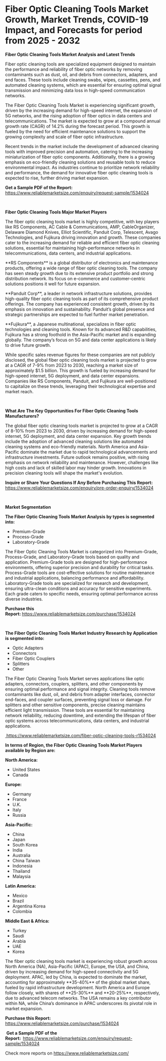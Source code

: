 <p><h1>Fiber Optic Cleaning Tools Market Growth, Market Trends, COVID-19 Impact, and Forecasts for period from 2025 - 2032</h1></p><p><strong>Fiber Optic Cleaning Tools Market Analysis and Latest Trends</strong></p>
<p><p>Fiber optic cleaning tools are specialized equipment designed to maintain the performance and reliability of fiber optic networks by removing contaminants such as dust, oil, and debris from connectors, adapters, and end faces. These tools include cleaning swabs, wipes, cassettes, pens, and automated cleaning systems, which are essential for ensuring optimal signal transmission and minimizing data loss in high-speed communication networks.</p><p>The Fiber Optic Cleaning Tools Market is experiencing significant growth, driven by the increasing demand for high-speed internet, the expansion of 5G networks, and the rising adoption of fiber optics in data centers and telecommunications. The market is expected to grow at a compound annual growth rate (CAGR) of 14.2% during the forecast period. This growth is fueled by the need for efficient maintenance solutions to support the growing complexity and scale of fiber optic infrastructure.</p><p>Recent trends in the market include the development of advanced cleaning tools with improved precision and automation, catering to the increasing miniaturization of fiber optic components. Additionally, there is a growing emphasis on eco-friendly cleaning solutions and reusable tools to reduce environmental impact. As industries continue to prioritize network reliability and performance, the demand for innovative fiber optic cleaning tools is expected to rise, further driving market expansion.</p></p>
<p><strong>Get a Sample PDF of the Report:&nbsp;</strong> <a href="https://www.reliablemarketsize.com/enquiry/request-sample/1534024?utm_campaign=1939&utm_medium=2&utm_source=Github&utm_content=ia&utm_term=26012025&utm_id=fiber-optic-cleaning-tools">https://www.reliablemarketsize.com/enquiry/request-sample/1534024</a></p>
<p>&nbsp;</p>
<p><strong>Fiber Optic Cleaning Tools Major Market Players</strong></p>
<p><p>The fiber optic cleaning tools market is highly competitive, with key players like RS Components, AC Cable & Communications, AMP, CableOrganizer, Delaware Diamond Knives, Elliot Scientific, Panduit Corp, Telescent, Avago Technologies, and Fujikura driving innovation and growth. These companies cater to the increasing demand for reliable and efficient fiber optic cleaning solutions, essential for maintaining high-performance networks in telecommunications, data centers, and industrial applications.</p><p>**RS Components** is a global distributor of electronics and maintenance products, offering a wide range of fiber optic cleaning tools. The company has seen steady growth due to its extensive product portfolio and strong distribution network. Its focus on e-commerce and customer-centric solutions positions it well for future expansion.</p><p>**Panduit Corp**, a leader in network infrastructure solutions, provides high-quality fiber optic cleaning tools as part of its comprehensive product offerings. The company has experienced consistent growth, driven by its emphasis on innovation and sustainability. Panduit’s global presence and strategic partnerships are expected to fuel further market penetration.</p><p>**Fujikura**, a Japanese multinational, specializes in fiber optic technologies and cleaning tools. Known for its advanced R&D capabilities, Fujikura has a strong foothold in the Asia-Pacific market and is expanding globally. The company’s focus on 5G and data center applications is likely to drive future growth.</p><p>While specific sales revenue figures for these companies are not publicly disclosed, the global fiber optic cleaning tools market is projected to grow at a CAGR of 7-9% from 2023 to 2030, reaching a market size of approximately $1.5 billion. This growth is fueled by increasing demand for high-speed internet, 5G deployment, and data center expansions. Companies like RS Components, Panduit, and Fujikura are well-positioned to capitalize on these trends, leveraging their technological expertise and market reach.</p></p>
<p>&nbsp;</p>
<p><strong>What Are The Key Opportunities For Fiber Optic Cleaning Tools Manufacturers?</strong></p>
<p><p>The global fiber optic cleaning tools market is projected to grow at a CAGR of 8-10% from 2023 to 2030, driven by increasing demand for high-speed internet, 5G deployment, and data center expansion. Key growth trends include the adoption of advanced cleaning solutions like automated cleaning systems and eco-friendly materials. North America and Asia-Pacific dominate the market due to rapid technological advancements and infrastructure investments. Future outlook remains positive, with rising emphasis on network reliability and maintenance. However, challenges like high costs and lack of skilled labor may hinder growth. Innovations in precision cleaning tools will shape the market's evolution.</p></p>
<p><strong>Inquire or Share Your Questions If Any Before Purchasing This Report:</strong> <a href="https://www.reliablemarketsize.com/enquiry/pre-order-enquiry/1534024?utm_campaign=1939&utm_medium=2&utm_source=Github&utm_content=ia&utm_term=26012025&utm_id=fiber-optic-cleaning-tools">https://www.reliablemarketsize.com/enquiry/pre-order-enquiry/1534024</a></p>
<p>&nbsp;</p>
<p><strong>Market Segmentation</strong></p>
<p><strong>The Fiber Optic Cleaning Tools Market Analysis by types is segmented into:</strong></p>
<p><ul><li>Premium-Grade</li><li>Process-Grade</li><li>Laboratory-Grade</li></ul></p>
<p><p>The Fiber Optic Cleaning Tools Market is categorized into Premium-Grade, Process-Grade, and Laboratory-Grade tools based on quality and application. Premium-Grade tools are designed for high-performance environments, offering superior precision and durability for critical tasks. Process-Grade tools are cost-effective solutions for routine maintenance and industrial applications, balancing performance and affordability. Laboratory-Grade tools are specialized for research and development, ensuring ultra-clean conditions and accuracy for sensitive experiments. Each grade caters to specific needs, ensuring optimal performance across diverse industries.</p></p>
<p><strong>Purchase this Report:&nbsp;</strong><a href="https://www.reliablemarketsize.com/purchase/1534024?utm_campaign=1939&utm_medium=2&utm_source=Github&utm_content=ia&utm_term=26012025&utm_id=fiber-optic-cleaning-tools">https://www.reliablemarketsize.com/purchase/1534024</a></p>
<p>&nbsp;</p>
<p><strong>The Fiber Optic Cleaning Tools Market Industry Research by Application is segmented into:</strong></p>
<p><ul><li>Optic Adapters</li><li>Connectors</li><li>Fiber Optic Couplers</li><li>Splitters</li><li>Other</li></ul></p>
<p><p>The Fiber Optic Cleaning Tools Market serves applications like optic adapters, connectors, couplers, splitters, and other components by ensuring optimal performance and signal integrity. Cleaning tools remove contaminants like dust, oil, and debris from adapter interfaces, connector end-faces, and coupler surfaces, preventing signal loss or damage. For splitters and other sensitive components, precise cleaning maintains efficient light transmission. These tools are essential for maintaining network reliability, reducing downtime, and extending the lifespan of fiber optic systems across telecommunications, data centers, and industrial applications.</p></p>
<p><a href="https://www.reliablemarketsize.com/fiber-optic-cleaning-tools-r1534024?utm_campaign=1939&utm_medium=2&utm_source=Github&utm_content=ia&utm_term=26012025&utm_id=fiber-optic-cleaning-tools">&nbsp;https://www.reliablemarketsize.com/fiber-optic-cleaning-tools-r1534024</a></p>
<p><strong>In terms of Region, the Fiber Optic Cleaning Tools Market Players available by Region are:</strong></p>
<p>
    <p> <strong> North America: </strong>
        <ul>
            <li>United States</li>
            <li>Canada</li>
        </ul>
        </p> 
    <p> <strong> Europe: </strong>
        <ul>
            <li>Germany</li>
            <li>France</li>
            <li>U.K.</li>
            <li>Italy</li>
            <li>Russia</li>
        </ul>
        </p> 
    <p> <strong> Asia-Pacific: </strong>
        <ul>
            <li>China</li>
            <li>Japan</li>
            <li>South Korea</li>
            <li>India</li>
            <li>Australia</li>
            <li>China Taiwan</li>
            <li>Indonesia</li>
            <li>Thailand</li>
            <li>Malaysia</li>
        </ul>
        </p> 
    <p> <strong> Latin America: </strong>
        <ul>
            <li>Mexico</li>
            <li>Brazil</li>
            <li>Argentina Korea</li>
            <li>Colombia</li>
        </ul>
        </p> 
    <p> <strong> Middle East & Africa: </strong>
        <ul>
            <li>Turkey</li>
            <li>Saudi</li>
            <li>Arabia</li>
            <li>UAE</li>
            <li>Korea</li>
        </ul>
    </p>
    </p>
<p><p>The fiber optic cleaning tools market is experiencing robust growth across North America (NA), Asia-Pacific (APAC), Europe, the USA, and China, driven by increasing demand for high-speed connectivity and 5G deployment. APAC, led by China, is expected to dominate the market, accounting for approximately **35-40%** of the global market share, fueled by rapid infrastructure development. North America and Europe follow closely, with shares of **25-30%** and **20-25%**, respectively, due to advanced telecom networks. The USA remains a key contributor within NA, while China’s dominance in APAC underscores its pivotal role in market expansion.</p></p>
<p><strong>Purchase this Report: </strong><a href="https://www.reliablemarketsize.com/purchase/1534024?utm_campaign=1939&utm_medium=2&utm_source=Github&utm_content=ia&utm_term=26012025&utm_id=fiber-optic-cleaning-tools">https://www.reliablemarketsize.com/purchase/1534024</a></p>
<p>&nbsp;<strong>Get a Sample PDF of the Report:&nbsp;&nbsp;</strong><a href="https://www.reliablemarketsize.com/enquiry/request-sample/1534024?utm_campaign=1939&utm_medium=2&utm_source=Github&utm_content=ia&utm_term=26012025&utm_id=fiber-optic-cleaning-tools">https://www.reliablemarketsize.com/enquiry/request-sample/1534024</a></p>
<p><strong></strong></p>
<p>Check more reports on <a href="https://www.reliablemarketsize.com/?utm_campaign=1939&utm_medium=2&utm_source=Github&utm_content=ia&utm_term=26012025&utm_id=fiber-optic-cleaning-tools">https://www.reliablemarketsize.com/</a></p>